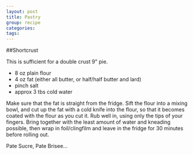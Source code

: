 ```yaml
---
layout: post
title: Pastry
group: recipe
categories: 
tags: 
---
```

##Shortcrust

This is sufficient for a double crust 9" pie.

- 8 oz plain flour
- 4 oz fat (either all butter, or half/half butter and lard)
- pinch salt
- approx 3 tbs cold water

Make sure that the fat is straight from the fridge.  Sift the flour into a mixing bowl, and cut up the fat with a cold knife into the flour, so that it becomes coated with the flour as you cut it.  Rub well in, using only the tips of your fingers.  Bring together with the least amount of water and kneading possible, then wrap in foil/clingfilm and leave in the fridge for 30 minutes before rolling out.

Pate Sucre, Pate Brisee...